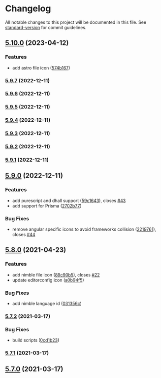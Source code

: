 # Changelog

All notable changes to this project will be documented in this file. See [standard-version](https://github.com/conventional-changelog/standard-version) for commit guidelines.

## [5.10.0](https://github.com/moxer-theme/moxer-icons-code/compare/v5.9.7...v5.10.0) (2023-04-12)


### Features

* add astro file icon ([574b167](https://github.com/moxer-theme/moxer-icons-code/commit/574b167fc76b6d60e1d6b1ba5cd4e7e48b282992))

### [5.9.7](https://github.com/moxer-theme/moxer-icons-code/compare/v5.9.6...v5.9.7) (2022-12-11)

### [5.9.6](https://github.com/moxer-theme/moxer-icons-code/compare/v5.9.5...v5.9.6) (2022-12-11)

### [5.9.5](https://github.com/moxer-theme/moxer-icons-code/compare/v5.9.4...v5.9.5) (2022-12-11)

### [5.9.4](https://github.com/moxer-theme/moxer-icons-code/compare/v5.9.3...v5.9.4) (2022-12-11)

### [5.9.3](https://github.com/moxer-theme/moxer-icons-code/compare/v5.9.2...v5.9.3) (2022-12-11)

### [5.9.2](https://github.com/moxer-theme/moxer-icons-code/compare/v5.9.1...v5.9.2) (2022-12-11)

### [5.9.1](https://github.com/moxer-theme/moxer-icons-code/compare/v5.9.0...v5.9.1) (2022-12-11)

## [5.9.0](https://github.com/moxer-theme/moxer-icons-code/compare/v5.8.0...v5.9.0) (2022-12-11)


### Features

* add purescript and dhall support ([59c1643](https://github.com/moxer-theme/moxer-icons-code/commit/59c16438149babc653a7dd872e2b4d8a923596fc)), closes [#43](https://github.com/moxer-theme/moxer-icons-code/issues/43)
* add support for Prisma ([2702b77](https://github.com/moxer-theme/moxer-icons-code/commit/2702b777e51026f8f9e7a9bbffcf50b16e6add79))


### Bug Fixes

* remove angular specific icons to avoid frameworks collision ([2219761](https://github.com/moxer-theme/moxer-icons-code/commit/22197614676bd63f31f49dfebe4d5e5ba0fa5917)), closes [#44](https://github.com/moxer-theme/moxer-icons-code/issues/44)

## [5.8.0](https://github.com/moxer-theme/moxer-icons-code/compare/v5.7.2...v5.8.0) (2021-04-23)


### Features

* add nimble file icon ([89c90b5](https://github.com/moxer-theme/moxer-icons-code/commit/89c90b5dc818db4a27457141d3fcedfb1eb7cb4e)), closes [#22](https://github.com/moxer-theme/moxer-icons-code/issues/22)
* update editorconfig icon ([a0b94f5](https://github.com/moxer-theme/moxer-icons-code/commit/a0b94f554eb1783169f6ba0dc7a45d11db94a39d))


### Bug Fixes

* add nimble language id ([031356c](https://github.com/moxer-theme/moxer-icons-code/commit/031356c5f9c5f508de6eddf63a358a990799a41b))

### [5.7.2](https://github.com/moxer-theme/moxer-icons-code/compare/v5.7.1...v5.7.2) (2021-03-17)


### Bug Fixes

* build scripts ([0cd1b23](https://github.com/moxer-theme/moxer-icons-code/commit/0cd1b23a4bef547066a263d5f4ab713fee720ea7))

### [5.7.1](https://github.com/moxer-theme/moxer-icons-code/compare/v5.7.0...v5.7.1) (2021-03-17)

## [5.7.0](https://github.com/moxer-theme/moxer-icons-code/compare/v5.6.3...v5.7.0) (2021-03-17)
